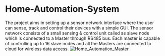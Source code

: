 # Home-Automation-System
The project aims in setting up a sensor network interface where the user can sense, track and control their devices with a simple GUI. The sensor network consists of a small sensing &amp; control unit called as slave node which is connected to a Master through RS485 bus. Each master is capable of controlling up to 16 slave nodes and all the Masters are connected to cloud for wireless data access.
![Home_Automation_Master](https://user-images.githubusercontent.com/86886546/174442678-c4af5cec-a444-4931-a9d2-c01f43b24d4d.png)
